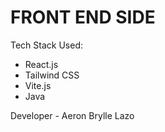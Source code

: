 # FRONT END SIDE

Tech Stack Used:

-   React.js
-   Tailwind CSS
-   Vite.js
-   Java

Developer - Aeron Brylle Lazo